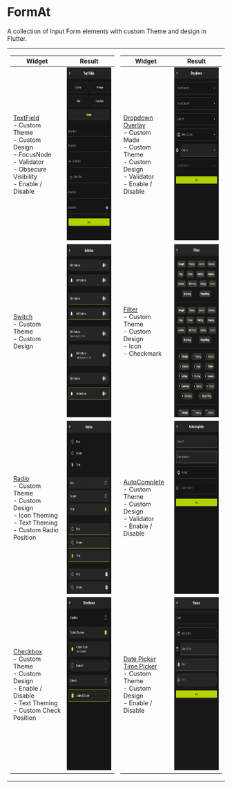 # FormAt

A collection of Input Form elements with custom Theme and design in Flutter.


<table>
<tr><td>

|Widget| Result |
|--|--|
|<a href="https://api.flutter.dev/flutter/material/TextField-class.html">TextField</a></br>- Custom Theme</br>- Custom Design</br>- FocusNode</br>- Validator</br>- Obsecure Visibility</br>- Enable / Disable|<img src="https://github.com/GitVNS/form-at/blob/main/assets/textfields.gif" alt="TextField" width="200" height="400">|
|<a href="https://api.flutter.dev/flutter/material/Switch-class.html">Switch</a></br>- Custom Theme</br>- Custom Design|<img src="https://github.com/GitVNS/form-at/blob/main/assets/switch.png" alt="Switch" width="200" height="400">|
|<a href="https://api.flutter.dev/flutter/material/Radio-class.html">Radio</a></br>- Custom Theme</br>- Custom Design</br>- Icon Theming</br>- Text Theming</br>- Custom Radio Position|<img src="https://github.com/GitVNS/form-at/blob/main/assets/radios.gif" alt="Radio" width="200" height="400">|
|<a href="https://api.flutter.dev/flutter/material/Checkbox-class.html">Checkbox</a></br>- Custom Theme</br>- Custom Design</br>- Enable / Disable</br>- Text Theming</br>- Custom Check Position|<img src="https://github.com/GitVNS/form-at/blob/main/assets/checkbox.gif" alt="Checkbox" width="200" height="400">|

</td><td>

|Widget| Result |
|--|--|
|<a href="https://api.flutter.dev/flutter/material/DropdownButton-class.html">Dropdown</a></br><a href="https://api.flutter.dev/flutter/widgets/Overlay-class.html">Overlay</a></br>- Custom Made</br>- Custom Theme</br>- Custom Design</br>- Validator</br>- Enable / Disable|<img src="https://github.com/GitVNS/form-at/blob/main/assets/dropdown.gif" alt="Dropdown" width="200" height="400">|
|<a href="https://api.flutter.dev/flutter/material/FilterChip-class.html">Filter</a></br>- Custom Theme</br>- Custom Design</br>- Icon</br>- Checkmark|<img src="https://github.com/GitVNS/form-at/blob/main/assets/filter.gif" alt="Filter" width="200" height="400">|
|<a href="https://api.flutter.dev/flutter/widgets/RawAutocomplete-class.html">AutoComplete</a></br>- Custom Theme</br>- Custom Design</br>- Validator</br>- Enable / Disable|<img src="https://github.com/GitVNS/form-at/blob/main/assets/autocomplete.gif" alt="AutoComplete" width="200" height="400">|
|<a href="https://api.flutter.dev/flutter/material/showDatePicker.html">Date Picker</a></br><a href="https://api.flutter.dev/flutter/material/showTimePicker.html">Time Picker</a></br>- Custom Theme</br>- Custom Design</br>- Enable / Disable|<img src="https://github.com/GitVNS/form-at/blob/main/assets/pickers.gif" alt="Pickers" width="200" height="400">|

</td></tr> </table>

